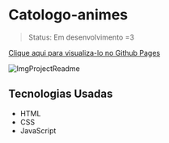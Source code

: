 # Catologo-animes

> Status: Em desenvolvimento =3

<a href="https://helenaoliveira366.github.io/Catologo-animes/" target="_blank">Clique aqui para visualiza-lo no Github Pages</a>

![ImgProjectReadme](https://user-images.githubusercontent.com/82525471/149425555-309384bc-24f7-4073-a84b-87a936f8b589.png)

<h2>Tecnologias Usadas</h2>
<ul>
    <li>HTML</li>
    <li>CSS</li>
    <li>JavaScript</li>
</ul>
